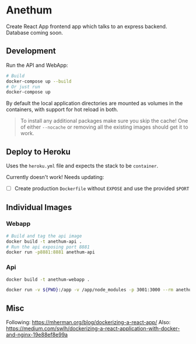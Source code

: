 # Anethum

Create React App frontend app which talks to an express backend.  Database coming soon.

## Development

Run the API and WebApp:

```bash
# Build
docker-compose up --build
# Or just run
docker-compose up
```

By default the local application directories are mounted as volumes in the containers, with support for hot reload in both.

> To install any additional packages make sure you skip the cache!  One of either `--nocache` or removing all the existing images should get it to work.

## Deploy to Heroku

Uses the `heroku.yml` file and expects the stack to be `container`.

Currently doesn't work!  Needs updating:

- [ ] Create production `Dockerfile` without `EXPOSE` and use the provided `$PORT`

## Individual Images

### Webapp

```bash
# Build and tag the api image
docker build -t anethum-api .
# Run the api exposing port 8881
docker run -p8881:8881 anethum-api
```

### Api

```bash
docker build -t anethum-webapp .

docker run -v ${PWD}:/app -v /app/node_modules -p 3001:3000 --rm anethum-webapp
```

## Misc
Following: https://mherman.org/blog/dockerizing-a-react-app/
Also: https://medium.com/swlh/dockerizing-a-react-application-with-docker-and-nginx-19e88ef8e99a
